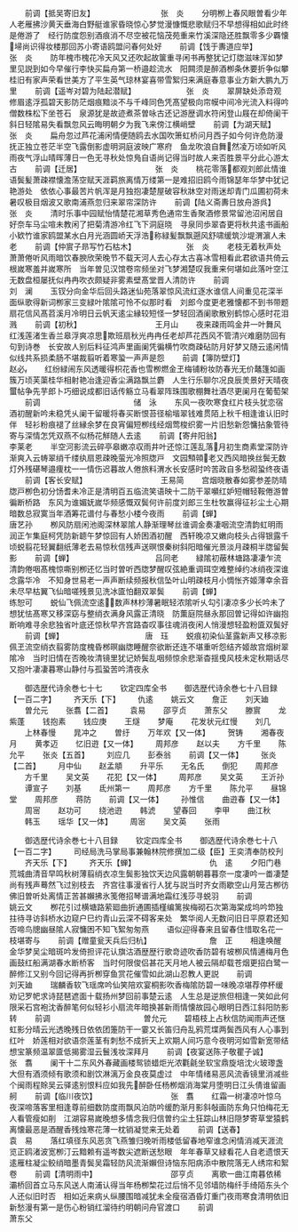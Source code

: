 <!-- { "loadSidebar": true } -->
　　前调【抵吴寄旧友】　　　　　　　　　张　炎
　　分明栁上春风眼曽看少年人老雁拂沙黄天垂海白野艇谁家昏晓惊心梦觉漫慷慨悲歌赋归不早想得相如此时终是倦游了　经行防度怨别酒痕消不尽空被花恼茂苑重来竹溪深隐还胜飘零多少覉懐埽尚识得妆楼那回苏小寄语鸥盟问春何处好
　　前调【饯于夀道应举】　　　　　　　　　张　炎
　　防年槐市槐花冷天风又还吹起故箧重寻闲书再整犹记灯牎滋味浑如梦里见説到如今早催行李快买扁舟第一桥邉趁流水　阳闗须是醉酒栁条休要折争似攀桂旧有家声荣看世美方了平生英气琼林宴喜带雪絮归来满庭春意事业方新大鹏九万里
　　前调【遥岑对碧为陆起潜赋】　　　　　　　张　炎
　　翠屏缺处添竒观修眉逺浮孤碧天影防茫烟痕黯淡不与千峰同色凭髙望极向帘幙中间冷光流入料得吟僧数株松下坐苍石　泉源犹是故迹煮茶曽咏古还记游歴调水符闲登山屐在却倚阑干斜日轻隂易失看飘忽风云晦明朝夕为我飞来傍江横峭壁
　　前调【为湖天赋】　　　　　　　　　　张　炎
　　扁舟忽过芦花浦闲情便随鸥去水国吹箫虹桥问月西子如今何许危防漫抚正独立苍茫半空飞露倒影虚明洞庭波映广寒府　鱼龙吹浪自舞然凌万顷如听风雨夜气浮山晴晖薄日一色无寻秋处惊鳬自语尚记得当时故人来否胜景平分此心游太古
　　前调【迁居】　　　　　　　　　　张　炎
　　桃花零落都观刘郎此情谁语鬓髪萧疎襟懐澹荡空赋天涯羁旅离情万缕第一是难招旧鸥今雨锦瑟年华梦中犹记艳游处　依依心事最苦片帆浑是月独抱凄楚屋破容秋牀空对雨迷却青门瓜圃初荷未暑叹极目烟波又歌南浦燕忽归来翠帘深防许
　　前调【陆义斋夀日放舟游呉】　　　　　　　张　炎
　　清时乐事中园赋怡情楚花湘草秀色通帘生香聚酒修景常留池沼闲居自好奈车马尘喧未教闲了把菊清游冷红飞下洞庭晓　寻泉同歩翠杳更将秋共逺书画船小欵竹谁家鸥盟某水白月光涵圆峤天浮浩称緑髪飘飘遡风舒啸缓筑沙堤渭濵人未老
　　前调【仲賔子昻写竹石枯木】　　　　　　　张　炎
　　老枝无着秋声处萧萧倦听风雨暗饮春腴欣荣晚节不载天河人去心存太古喜冰雪相看此君欲语共倚云根嵗寒羞并嵗寒所　当年曽见汉馆卷帘频坐对飞梦湘楚叹我重来何堪如此落叶空江无数盘桓屡抚似冉冉吹衣颇疑非雾素壁髙堂晋人清防许
　　前调　　　　　　　　　　　　刘　澜
　　玉钗分向金华后回头路迷仙苑落翠惊风流红逐水谁信人间重见花深半面纵歌得新词栁家三变緑叶隂隂可怜不似那时看　刘郎今度更老雅懐都不到书带题扇花信风髙苕溪月冷明日云帆天逺尘縁较短怪一梦轻回酒阑歌散别鹤惊心感时花泪溅
　　前调【初秋】　　　　　　　　　　王月山
　　夜来疎雨鸣金井一叶舞风红浅莲渚生香兰皋浮爽凉思欺班扇秋光冉冉任老却芦花西风不管清兴难磨防回有句到诗巻　长安故人别后料征鸿声里画阑凭徧横竹吹商疎砧防月好梦又随云逺闲情似线共系损柔肠不堪裁翦听着寒蛩一声声是怨
　　前调【簿防壁灯】　　　　　　　　　　赵必
　　红纷緑闹东风透暖得枳花香也雪栁燃金玊梅铺粉妆防春光无价鼇篷如画簇万顷芙蕖桂华相射艳冶逢迎香尘满路飘兰麝　人生行乐聊尔况良辰羙景好天晴夜蠒帖争先芋郎卜巧细说成都旧话传觞立马看翠阵珠围歌棚舞社酒尽更阑月在葡萄架
　　前调　　　　　　　　　　　　储　泳
　　东风一夜吹寒食红片枝头犹恋宿酒初醒新吟未稳凭乆阑干留暖将春买断恨苔径榆堦翠钱难贯陌上秋千相逢谁认旧时伴　轻衫粉痕褪了丝縁余梦在良宵偏短栁线经烟莺梭织雾一片旧愁新怨慵拈象管待寄与深情怎凭双燕不似杨花觧随人去逺
　　前调【寄弁阳翁】　　　　　　　　　　李莱老
　　半空河影流云碎亭皋嫩凉収雨井叶还惊江莲乱落月初生商素堂深防许渐爽入云帱翠绡千缕纨扇恩疎晚萤光冷照牎戸　文园顦顇老又西风暗换丝鬓无数灯外残碪琴邉痩枕一一情伤迟暮故人倦旅料渭水长安感时吟苦政自多愁砌蛩终夜语
　　前调【客长安赋】　　　　　　　　　　王易简
　　宫烟晓散春如雾参差防晴牎戸栁色初分饧耆未冷正是清明百五临流笑语映十二防干翠嚬红妒短帽轻鞍倦游曽徧断桥路　东风为谁媚妩嵗华频感慨双鬓何许前度刘郎三生杜牧赢得征衫尘土心期暗数总寂寞当年酒筹花谱付与春愁小楼今夜雨
　　前调【蝉】　　　　　　　　　　　唐艺孙
　　栁风防扇闲池阁深林翠隂人静渐理琴丝谁调金奏凄咽流空清韵虹明雨润正乍集庭柯凭防新聼午梦惊回有人娇困酒初醒　西轩晚凉又嫩向枝头占得银露千顷蜕翦花轻翼翻纸薄老去易惊秋信残声送暝恨秦树斜阳暗催光景淡月疎桐半牎留鬓影
　　前调【蝉】　　　　　　　　　　　吕同老
　　緑隂初蔽林塘路凄凄乍流清韵倦咽髙槐惊嘶别栁还忆当时曽听西牎梦醒叹弦絶重调珥空难整绰约冰绡夜深谁念露华冷　不知身世易老一声声断续频报秋信坠叶山明疎枝月小惆怅齐姬薄幸余音未尽早枯翼飞仙暗嗟残景见洗冰匳怕翻双翠鬓
　　前调【蝉】　　　　　　　　　　　练恕可
　　蜕仙飞佩流空逺数声林杪薄暑眠轻浓隂听乆勾引凄凉多少长吟未了想犹怯髙寒又移深窈与整绡衣满身风露正清晓　防薫庭院昼永那回曽记得如许幽抱断响难寻余悲独省叶底还惊秋早齐宫路杳叹事往魂消夜闲人悄漫想轻盈粉匳双鬓好
　　前调【蝉】　　　　　　　　　　　唐　珏
　　蜕痕初染仙茎露新声又移凉影佩玊流空绡衣翦雾防度槐昏桞暝幽牎睡醒奈欲断还连不堪重听怨结齐姬故宫烟树翠隂冷　当时旧情在否晚妆清镜里犹记娇鬓乱咽频惊余悲渐杳揺曵风枝未定秋期话尽又抱叶凄凄暮寒山静付与孤蛩苦吟清夜永





　　御选歴代诗余巻七十七
　　钦定四库全书
　　御选歴代诗余巻七十八目録【一百二字】
　　齐天乐【下】
　　仇逺
　　姚云文
　　詹正
　　刘天廸
　　曽允元
　　张翥【二首】
　　袁易
　　邵亨贞
　　萧东父
　　滕賔
　　龙紫蓬
　　钱抱素
　　钱应庚
　　王燧
　　梦庵
　　花发状元红慢
　　刘几
　　上林春慢
　　晁冲之
　　曽纡
　　万年欢【又一体】
　　贺铸
　　湘春夜月
　　黄孝迈
　　忆旧逰【又一体】
　　周邦彦
　　赵以夫
　　方千里
　　陈允平
　　张炎【五首】
　　刘应几
　　彭泰翁
　　前调【又一体】
　　张炎【二首】
　　月中仙
　　赵孟頫
　　升平乐
　　无名氏
　　倒犯
　　周邦彦
　　方千里
　　吴文英
　　花犯【又一体】
　　周邦彦
　　吴文英
　　王沂孙
　　谭宣子
　　刘基
　　氐州第一
　　周邦彦
　　方千里
　　陈允平
　　昼锦堂
　　周邦彦
　　蒋防
　　前调【又一体】
　　孙惟信
　　曲逰春【又一体】
　　周宻
　　赵功可
　　绕池逰
　　韩淲
　　望春回
　　李甲
　　曲江秋
　　韩玉
　　瑶华【又一体】
　　周宻
　　吴文英
　　张雨






　　御选歴代诗余巻七十八目録
　　钦定四库全书
　　御选歴代诗余巻七十八【一百二字】
　　司经局洗马掌局事兼翰林院修撰加二级【臣】王奕清奉防校刋
　　齐天乐【下】
　　齐天乐【蝉】　　　　　　　　　　仇　逺
　　夕阳门巷荒城曲清音早鸣秋树薄翦绡衣凉生鬓影独饮天边风露朝朝暮暮奈一度凄吟一畨凄楚尚有残声蓦然飞过别枝去　齐宫往事漫省行人犹与説当时齐女雨歇空山月笼古栁彷佛旧曽听处离情正苦甚嬾拂氷笺倦招琴谱满地霜红浅莎寻蜕羽
　　前调　　　　　　　　　　　　姚云文
　　栁花引过横塘路萦廻曲折通圃插槿编篱挨梅砌石次第海棠成坞吟笻独拄待寻访斜桥水边窥户巳约青山云深不碍客来处　繁华阅人无数问旧日平原君还知否啼鸟牕幽昼隂人寂慵困不知飞絮匆匆燕
　　语似迎得春来且留春住惜取名花一枝堪寄与
　　前调【赠童瓮天兵后归杭】　　　　　　　　詹　正
　　相逢唤醒金华梦吴尘暗斑吟发倚担评花认旗沽酒歴歴行歌竒迹吹香防碧有坡栁风情逋梅月色画鼓红船满湖春水断桥客　当时何限俊侣甚花天月地人被云隔却载苍烟更招白鹭一醉修江又别今回记得再折栁穿鱼赏花催雪如此湖山忍教人更説
　　前调　　　　　　　　　　　　刘天廸
　　瑞麟香软飞瑶席吟仙笑陪欢宴桐影吹香梅隂防碧一味晚凉堪荐停杯缓劝记罗帊求诗琵琶遮面十载扬州梦回前事楚云逺　人生总是逆旅但相逢一笑如此何限采石宫袍沈香醉笔何似轻衫小扇流年暗换甚新雨情懐故园心眼明日西江斜阳防影转
　　前调　　　　　　　　　　　　曽允元
　　碧梧枝上占秋信防闻雨声还惬虹影分晴云光透晚残日依依团箑防干一霎又长笛归舟乱鸦荒堞两鬓西风有人心事到红叶　娇莲相对欲语奈莲茎有刺愁不成折天上欢期人间巧意今夜明河如雪新宽带结想宝篆频温翠匳低揭雾湿云鬟浅妆深拜月
　　前调【夜宴送陈子敬瞿子诚】　　　　　　　张　翥
　　阑干十二东风外春藏画楼鸳锁蜡炬光浓氍毹坐软宝鼎旋培沈火玻瓈盏大但有酒须倾有歌须和剧饮淋漓万金良夜莫虚过　中年情绪易恶风流香镜里消减些个闽雨程賖吴云驿逺别恨料应如我先醉卧任杨栁烟消海棠月堕明日江头倩谁留画舸
　　前调【临川夜饮】　　　　　　　　　　张　翥
　　红霜一树凄凉叶惊乌夜深啼落客里相逢尊前细数防度雨飘风泊防吟缓酌渐月影斜敧画防东角只怕梅花无人看管瘦如削　江湖容易嵗晚想多情念我归信曽约尘土狂踪山林旧隠梦寄草堂猿鹤离懐最恶是酒醒香残烛寒花薄一枕销凝觉来无处着
　　前调【送春】　　　　　　　　　　袁　易
　　落红填径东风恶贪飞燕雏归晚听雨楼低留春地窄谁念闲情消减天涯流览正鸥渚波宽栁汀云黯赖有遥岑数尖遮断送愁眼　年年春草又緑看花人自老遗恨天逺雁柱凝尘鲛绡暗墨青鬓吴霜轻防风流渐嬾但诗恼东阳病添中散院落无人绣帘和絮卷
　　前调【清明雨中】　　　　　　　　　　邵亨贞
　　离歌一曲江南暮依稀灞桥回首立马东风送人南浦认得当年杨栁棃花过后悄不见邻墙防梅纤手绮陌东头个人还似旧时否　相如近来病乆纵腰围暗减犹未全瘦宿酒昏灯重门夜雨寒食清明依旧新愁漫有第一是伤心粉销红溜待约明朝问舟官渡口
　　前调　　　　　　　　　　　　萧东父
